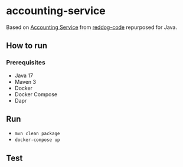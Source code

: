 # accounting-service
Based on [Accounting Service](https://github.com/Azure/reddog-code/tree/master/RedDog.AccountingService) from [reddog-code](https://github.com/Azure/reddog-code) repurposed for Java.

## How to run
### Prerequisites
- Java 17
- Maven 3
- Docker
- Docker Compose
- Dapr
## Run
- `mvn clean package`
- `docker-compose up`
## Test
